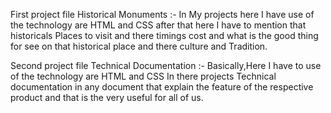 First project file Historical Monuments :- In My projects here I have use of the technology are  HTML and CSS after that here I have to mention that historicals Places to visit and there timings cost and what is the good thing for see on that historical place and there culture and Tradition.

Second project file Technical Documentation :- Basically,Here I have to use of the technology are HTML and CSS In there projects Technical documentation in any document that explain the feature of the respective product and that is the very useful for all of us.
